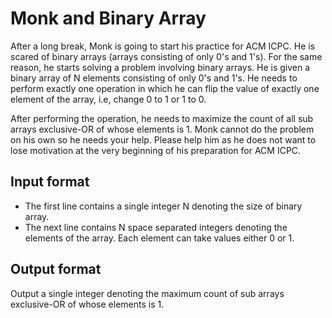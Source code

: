 # Monk and Binary Array

After a long break, Monk is going to start his practice for ACM ICPC. He is scared of binary arrays (arrays consisting of only 0's and 1's). For the same reason, he starts solving a problem involving binary arrays. He is given a binary array of N elements consisting of only 0's and 1's. He needs to perform exactly one operation in which he can flip the value of exactly one element of the array, i.e, change 0 to 1 or 1 to 0.

After performing the operation, he needs to maximize the count of all sub arrays exclusive-OR of whose elements is 1. Monk cannot do the problem on his own so he needs your help. Please help him as he does not want to lose motivation at the very beginning of his preparation for ACM ICPC.

## Input format

- The first line contains a single integer N denoting the size of binary array.
- The next line contains N space separated integers denoting the elements of the array. Each element can take values either 0 or 1.

## Output format

Output a single integer denoting the maximum count of sub arrays exclusive-OR of whose elements is 1.

